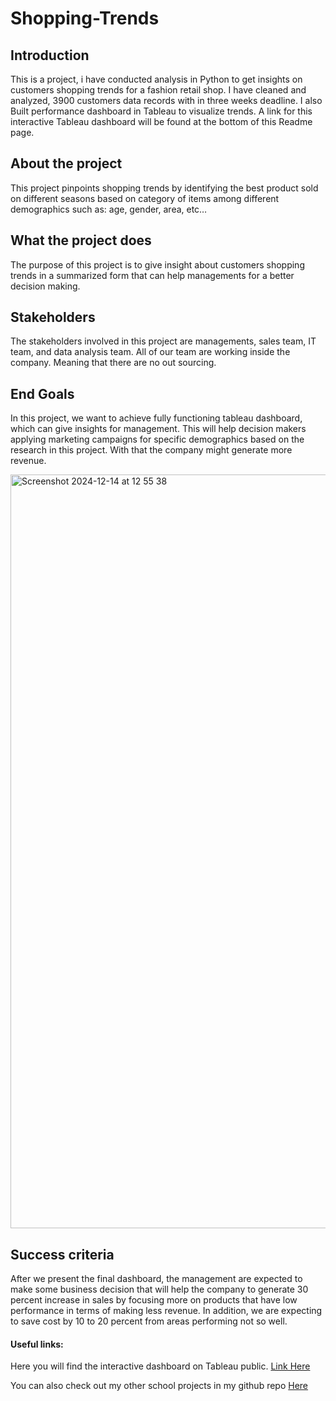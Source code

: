 # Shopping-Trends

## Introduction
This is a project, i have conducted analysis in Python to get insights on customers shopping trends for a fashion retail shop. I have cleaned and analyzed, 3900 customers data records with in three weeks deadline. I also Built performance dashboard in Tableau to visualize trends. A link for this interactive Tableau dashboard will be found at the bottom of this Readme page.

## About the project
This project pinpoints shopping trends by identifying the best product sold on different seasons based on category of items among different demographics such as: age, gender, area,  etc…

## What the project does
The purpose of this project is to give insight about customers shopping trends in a summarized form that can help managements for a better decision making.

## Stakeholders
The stakeholders involved in this project are managements, sales team, IT team, and data analysis team. All of our team are working inside the company. Meaning that there are no out sourcing.

## End Goals
In this project, we want to achieve fully functioning tableau dashboard, which can give insights for management. This will help decision makers applying marketing campaigns for specific demographics based on the research in this project. With that the company might generate more revenue.

<img width="1206" alt="Screenshot 2024-12-14 at 12 55 38" src="https://github.com/user-attachments/assets/2a1cd919-04d2-4563-b5e8-f2b0e4879c96" />

## Success criteria
After we present the final dashboard, the management are expected to make some business decision that will help the company to generate 30 percent increase in sales by focusing more on products that have low performance in terms of making less revenue. In addition, we are expecting to save cost by 10 to 20 percent from areas performing not so well.

#### Useful links:
Here you will find the interactive dashboard on Tableau public.
[Link Here](https://public.tableau.com/views/ShoppingTrend_17341781241310/SalesDashboard?:language=en-US&publish=yes&:sid=&:redirect=auth&:display_count=n&:origin=viz_share_link)


You can also check out my other school projects in my github repo [Here](https://github.com/Biruk-Buye?tab=repositories)
